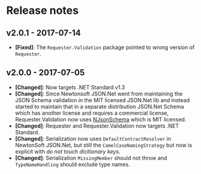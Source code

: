 # Release notes

## v2.0.1 - 2017-07-14
- **[Fixed]**: The `Requester.Validation` package pointed to wrong version of `Requester`.

## v2.0.0 - 2017-07-05
- **[Changed]**: Now targets .NET Standard v1.3
- **[Changed]**: Since Newtonsoft JSON.Net went from maintaining the JSON Schema validation in the MIT licensed JSON.Net lib and instead started to maintain that in a separate distribution JSON.Net Schema which has another license and requires a commercial license, Requester.Validation now uses [NJsonSchema](https://github.com/RSuter/NJsonSchema) which is MIT licensed.
- **[Changed]**: Requester and Requester.Validation now targets .NET Standard.
- **[Changed]**: Serialization now uses `DefaultContractResolver` in NewtonSoft JSON.Net, but still the `CamelCaseNamingStrategy` but now is explicit with *do not touch dicitionary keys*.
- **[Changed]**: Serialization `MissingMember` should not throw and `TypeNameHandling` should exclude type names.
